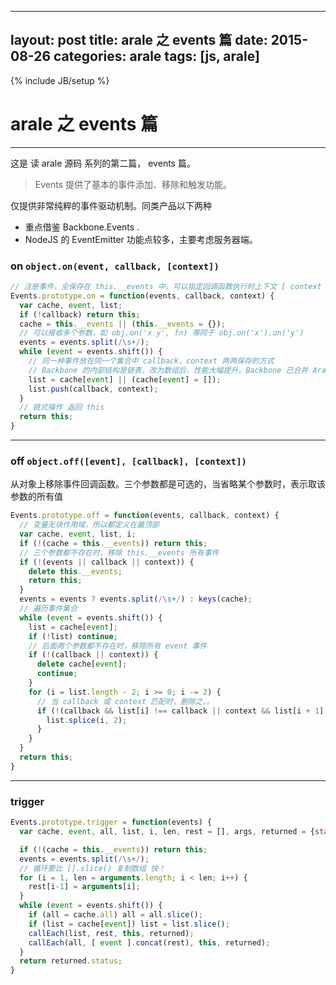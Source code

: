  ---
layout: post
title: arale 之 events 篇
date: 2015-08-26
categories: arale
tags: [js, arale]
---
{% include JB/setup %}
# arale 之 events 篇
---

这是 读 arale 源码 系列的第二篇， events 篇。

> Events 提供了基本的事件添加、移除和触发功能。

仅提供非常纯粹的事件驱动机制。同类产品以下两种

- 重点借鉴 Backbone.Events .
- NodeJS 的 EventEmitter 功能点较多，主要考虑服务器端。

### on  `object.on(event, callback, [context])`

````js
// 注册事件，全保存在 this.__events 中，可以指定回调函数执行时上下文 [ context ]
Events.prototype.on = function(events, callback, context) {
  var cache, event, list;
  if (!callback) return this;
  cache = this.__events || (this.__events = {});
  // 可以接收多个参数，如 obj.on('x y', fn) 等同于 obj.on('x').on('y')
  events = events.split(/\s+/);
  while (event = events.shift()) {
    // 同一种事件放在同一个集合中 callback，context 两两保存的方式
    // Backbone 的内部结构是链表，改为数组后，性能大幅提升。Backbone 已合并 Arale 代码。
    list = cache[event] || (cache[event] = []);
    list.push(callback, context);
  }
  // 链式操作 返回 this
  return this;
}
````

<!--break-->

----
### off `object.off([event], [callback], [context])`

从对象上移除事件回调函数。三个参数都是可选的，当省略某个参数时，表示取该参数的所有值

````js
Events.prototype.off = function(events, callback, context) {
  // 变量无块作用域，所以都定义在最顶部
  var cache, event, list, i;
  if (!(cache = this.__events)) return this;
  // 三个参数都不存在时，移除 this.__events 所有事件
  if (!(events || callback || context)) {
    delete this.__events;
    return this;
  }
  events = events ? events.split(/\s+/) : keys(cache);
  // 遍历事件集合
  while (event = events.shift()) {
    list = cache[event];
    if (!list) continue;
    // 后面两个参数都不存在时，移除所有 event 事件
    if (!(callback || context)) {
      delete cache[event];
      continue;
    }
    for (i = list.length - 2; i >= 0; i -= 2) {
      // 当 callback 或 context 匹配时，删除之。。
      if (!(callback && list[i] !== callback || context && list[i + 1] !== context)) {
        list.splice(i, 2);
      }
    }
  }
  return this;
}
````

----
### trigger

````js
Events.prototype.trigger = function(events) {
  var cache, event, all, list, i, len, rest = [], args, returned = {status: true};

  if (!(cache = this.__events)) return this;
  events = events.split(/\s+/);
  // 循环要比 [].slice() 复制数组 快！
  for (i = 1, len = arguments.length; i < len; i++) {
    rest[i-1] = arguments[i];
  }
  while (event = events.shift()) {
    if (all = cache.all) all = all.slice();
    if (list = cache[event]) list = list.slice();
    callEach(list, rest, this, returned);
    callEach(all, [ event ].concat(rest), this, returned);
  }
  return returned.status;
}
````










